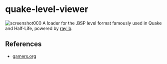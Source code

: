 # quake-level-viewer
![screenshot000](https://github.com/bytesiz3d/quake-level-viewer/assets/44498156/0d15701c-9b90-4693-8833-5ac378db5688)
A loader for the .BSP level format famously used in Quake and Half-Life, powered by [raylib](https://www.raylib.com/).

## References
- [gamers.org](https://www.gamers.org/dEngine/quake/spec/quake-spec34/qkspec_4.htm)
